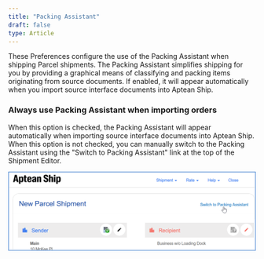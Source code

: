 ```yaml
---
title: "Packing Assistant"
draft: false
type: Article
---
```


These Preferences configure the use of the Packing Assistant when shipping Parcel shipments. The Packing Assistant simplifies shipping for you by providing a graphical means of classifying and packing items originating from source documents. If enabled, it will appear automatically when you import source interface documents into Aptean Ship.
### Always use Packing Assistant when importing orders


When this option is checked, the Packing Assistant will appear automatically when importing source interface documents into Aptean Ship. When this option is not checked, you can manually switch to the Packing Assistant using the "Switch to Packing Assistant" link at the top of the Shipment Editor.


![](assets/images/aptean-ship-packing-assistant.png)

